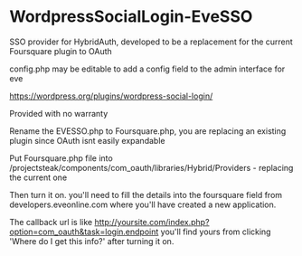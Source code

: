 WordpressSocialLogin-EveSSO
===========================

SSO provider for HybridAuth, developed to be a replacement for the current Foursquare plugin to OAuth

config.php may be editable to add a config field to the admin interface for eve

https://wordpress.org/plugins/wordpress-social-login/

Provided with no warranty

Rename the EVESSO.php to Foursquare.php, you are replacing an existing plugin since OAuth isnt easily expandable

Put Foursquare.php file into /projectsteak/components/com_oauth/libraries/Hybrid/Providers - replacing the current one

Then turn it on. you'll need to fill the details into the foursquare field from developers.eveonline.com where you'll have created a new application.

The callback url is like http://yoursite.com/index.php?option=com_oauth&task=login.endpoint
you'll find yours from clicking 'Where do I get this info?' after turning it on.

